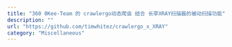 ```yaml
---
title: "360 0Kee-Team 的 crawlergo动态爬虫 结合 长亭XRAY扫描器的被动扫描功能"
description: ""
url: "https://github.com/timwhitez/crawlergo_x_XRAY"
category: "Miscellaneous"
---
```


